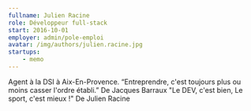 ```yaml
---
fullname: Julien Racine
role: Développeur full-stack
start: 2016-10-01
employer: admin/pole-emploi
avatar: /img/authors/julien.racine.jpg
startups:
    - memo
---
```


Agent à la DSI à Aix-En-Provence.
“Entreprendre, c'est toujours plus ou moins casser l'ordre établi.” De Jacques Barraux
"Le DEV, c'est bien, Le sport, c'est mieux !" De Julien Racine
